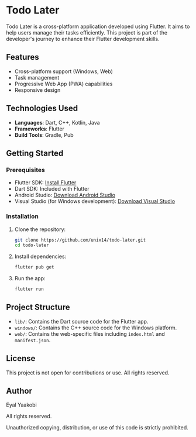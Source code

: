 # Todo Later
Todo Later is a cross-platform application developed using Flutter. It aims to help users manage their tasks efficiently. This project is part of the developer's journey to enhance their Flutter development skills.

## Features

- Cross-platform support (Windows, Web)
- Task management
- Progressive Web App (PWA) capabilities
- Responsive design

## Technologies Used

- **Languages**: Dart, C++, Kotlin, Java
- **Frameworks**: Flutter
- **Build Tools**: Gradle, Pub

## Getting Started

### Prerequisites

- Flutter SDK: [Install Flutter](https://flutter.dev/docs/get-started/install)
- Dart SDK: Included with Flutter
- Android Studio: [Download Android Studio](https://developer.android.com/studio)
- Visual Studio (for Windows development): [Download Visual Studio](https://visualstudio.microsoft.com/)

### Installation

1. Clone the repository:
    ```sh
    git clone https://github.com/unix14/todo-later.git
    cd todo-later
    ```

2. Install dependencies:
    ```sh
    flutter pub get
    ```

3. Run the app:
    ```sh
    flutter run
    ```

## Project Structure

- `lib/`: Contains the Dart source code for the Flutter app.
- `windows/`: Contains the C++ source code for the Windows platform.
- `web/`: Contains the web-specific files including `index.html` and `manifest.json`.

## License

This project is not open for contributions or use. All rights reserved.

## Author

Eyal Yaakobi

All rights reserved.

Unauthorized copying, distribution, or use of this code is strictly prohibited.